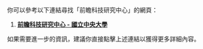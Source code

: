 你可以參考以下連結尋找「前瞻科技研究中心」的網頁：

1. **[前瞻科技研究中心 - 國立中央大學](https://scholars.ncu.edu.tw/zh/organisations/center-for-advanced-science-and-technology)**

如果需要進一步的資訊，建議你直接點擊上述連結以獲得更多詳細內容。